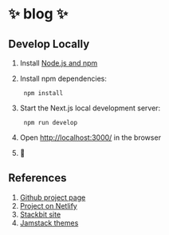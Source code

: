 # ✨ blog ✨

## Develop Locally

1. Install [Node.js and npm](https://nodejs.org/en/)

1. Install npm dependencies:

        npm install



1. Start the Next.js local development server:

        npm run develop

1. Open [http://localhost:3000/](http://localhost:3000/) in the browser

1. 🎉

## References

1. [Github project page](https://github.com/stackbit/stackbit-theme-fresh)
1. [Project on Netlify](https://app.netlify.com/sites/blog-karlambsilva/overview)
1. [Stackbit site](https://app.stackbit.com/)
1. [Jamstack themes](https://jamstackthemes.dev/)


